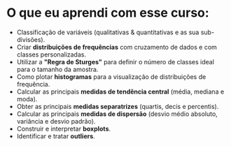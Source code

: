 # O que eu aprendi com esse curso:
- Classificação de variáveis (qualitativas & quantitativas e as sua sub-divisões).
- Criar **distribuições de frequências** com cruzamento de dados e com classes personalizadas.
- Utilizar a **"Regra de Sturges"** para definir o número de classes ideal para o tamanho da amostra.
- Como plotar **histogramas** para a visualização de distribuições de frequência.
- Calcular as principais **medidas de tendência central** (média, mediana e moda).
- Obter as principais **medidas separatrizes** (quartis, decis e percentis).
- Calcular as principais **medidas de dispersão** (desvio médio absoluto, variância e desvio padrão).
- Construir e interpretar **boxplots**.
- Identificar e tratar **outliers**.
